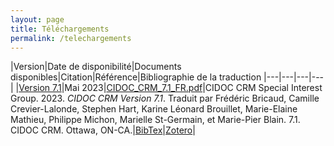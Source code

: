 ```yaml
---
layout: page
title: Téléchargements
permalink: /telechargements
---
```


|Version|Date de disponibilité|Documents disponibles|Citation|Référence|Bibliographie de la traduction
|---|---|---|---|
|[Version 7.1](/v7.1/info/intro.md)|Mai 2023|[CIDOC_CRM_7.1_FR.pdf](/telechargements/CIDOC_CRM_7.1_FR.pdf)|CIDOC CRM Special Interest Group. 2023. *CIDOC CRM Version 7.1*. Traduit par Frédéric Bricaud, Camille Crevier-Lalonde, Stephen Hart, Karine Léonard Brouillet, Marie-Elaine Mathieu, Philippe Michon, Marielle St-Germain, et Marie-Pier Blain. 7.1. CIDOC CRM. Ottawa, ON-CA.|[BibTex](/references/CIDOC_CRM_7.1_FR.bib)|[Zotero](https://www.zotero.org/groups/5050541/traduction_en_franais_du_cidoc_crm/collections/655TQXP6)|